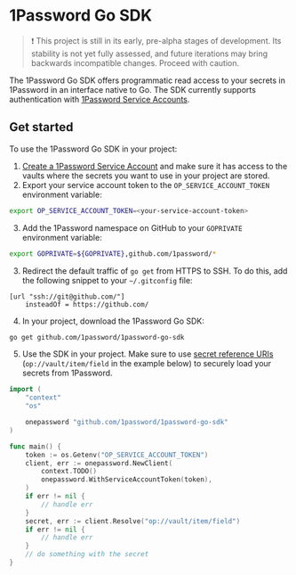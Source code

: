 # 1Password Go SDK

> ❗ This project is still in its early, pre-alpha stages of development. Its stability is not yet fully assessed, and future iterations may bring backwards incompatible changes. Proceed with caution.

The 1Password Go SDK offers programmatic read access to your secrets in 1Password in an interface native to Go. The SDK currently supports authentication with [1Password Service Accounts](https://developer.1password.com/docs/service-accounts/).

## Get started

To use the 1Password Go SDK in your project:

1. [Create a 1Password Service Account](https://developer.1password.com/docs/service-accounts/get-started/#create-a-service-account) and make sure it has access to the vaults where the secrets you want to use in your project are stored.
2. Export your service account token to the `OP_SERVICE_ACCOUNT_TOKEN` environment variable:

```bash
export OP_SERVICE_ACCOUNT_TOKEN=<your-service-account-token>
```

3. Add the 1Password namespace on GitHub to your `GOPRIVATE` environment variable:

```bash
export GOPRIVATE=${GOPRIVATE},github.com/1password/*
```

3. Redirect the default traffic of `go get` from HTTPS to SSH. To do this, add the following snippet to your `~/.gitconfig` file:

```
[url "ssh://git@github.com/"]
	insteadOf = https://github.com/
```

4. In your project, download the 1Password Go SDK:

```bash
go get github.com/1password/1password-go-sdk
```

5. Use the SDK in your project. Make sure to use [secret reference URIs](https://developer.1password.com/docs/cli/secret-references/) (`op://vault/item/field` in the example below) to securely load your secrets from 1Password.

```go
import (
    "context"
    "os"

    onepassword "github.com/1password/1password-go-sdk"
)

func main() {
    token := os.Getenv("OP_SERVICE_ACCOUNT_TOKEN")
    client, err := onepassword.NewClient(
        context.TODO()
        onepassword.WithServiceAccountToken(token),
    )
    if err != nil {
        // handle err
    }
    secret, err := client.Resolve("op://vault/item/field")
    if err != nil {
        // handle err
    }
    // do something with the secret
}
```
